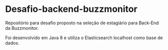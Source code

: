 # Desafio-backend-buzzmonitor

Repositório para desafio proposto na seleção de estagiário para Back-End da Buzzmonitor.

Foi desenvolvido em Java 8 e utiliza o Elasticsearch localhost como base de dados.
